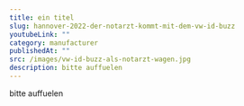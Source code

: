```yaml
---
title: ein titel
slug: hannover-2022-der-notarzt-kommt-mit-dem-vw-id-buzz
youtubeLink: ""
category: manufacturer
publishedAt: ""
src: /images/vw-id-buzz-als-notarzt-wagen.jpg
description: bitte auffuelen
---
```

bitte auffuelen